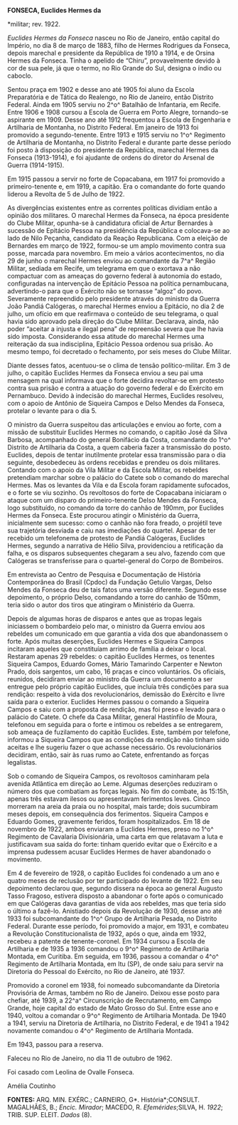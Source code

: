 **FONSECA, Euclides Hermes da**

\*militar; rev. 1922.

*Euclides Hermes da Fonseca* nasceu no Rio de Janeiro, então capital do
Império, no dia 8 de março de 1883, filho de Hermes Rodrigues da
Fonseca, depois marechal e presidente da República de 1910 a 1914, e de
Orsina Hermes da Fonseca. Tinha o apelido de “Chiru”, provavelmente
devido à cor de sua pele, já que o termo, no Rio Grande do Sul, designa
o índio ou caboclo.

Sentou praça em 1902 e desse ano até 1905 foi aluno da Escola
Preparatória e de Tática do Realengo, no Rio de Janeiro, então Distrito
Federal. Ainda em 1905 serviu no 2^o^ Batalhão de Infantaria, em Recife.
Entre 1906 e 1908 cursou a Escola de Guerra em Porto Alegre, tornando-se
aspirante em 1909. Desse ano até 1912 frequentou a Escola de Engenharia
e Artilharia de Montanha, no Distrito Federal. Em janeiro de 1913 foi
promovido a segundo-tenente. Entre 1913 e 1915 serviu no 1^o^ Regimento
de Artilharia de Montanha, no Distrito Federal e durante parte desse
período foi posto à disposição do presidente da República, marechal
Hermes da Fonseca (1913-1914), e foi ajudante de ordens do diretor do
Arsenal de Guerra (1914-1915).

Em 1915 passou a servir no forte de Copacabana, em 1917 foi promovido a
primeiro-tenente e, em 1919, a capitão. Era o comandante do forte quando
liderou a Revolta de 5 de Julho de 1922.

As divergências existentes entre as correntes políticas dividiam então a
opinião dos militares. O marechal Hermes da Fonseca, na época presidente
do Clube Militar, opunha-se à candidatura oficial de Artur Bernardes à
sucessão de Epitácio Pessoa na presidência da República e colocava-se ao
lado de Nilo Peçanha, candidato da Reação Republicana. Com a eleição de
Bernardes em março de 1922, formou-se um amplo movimento contra sua
posse, marcada para novembro. Em meio a vários acontecimentos, no dia 29
de junho o marechal Hermes enviou ao comandante da 7^a^ Região Militar,
sediada em Recife, um telegrama em que o exortava a não compactuar com
as ameaças do governo federal à autonomia do estado, configuradas na
intervenção de Epitácio Pessoa na política pernambucana, advertindo-o
para que o Exército não se tornasse “algoz” do povo. Severamente
repreendido pelo presidente através do ministro da Guerra João Pandiá
Calógeras, o marechal Hermes enviou a Epitácio, no dia 2 de julho, um
ofício em que reafirmava o conteúdo de seu telegrama, o qual havia sido
aprovado pela direção do Clube Militar. Declarava, ainda, não poder
“aceitar a injusta e ilegal pena” de repreensão severa que lhe havia
sido imposta. Considerando essa atitude do marechal Hermes uma
reiteração da sua indisciplina, Epitácio Pessoa ordenou sua prisão. Ao
mesmo tempo, foi decretado o fechamento, por seis meses do Clube
Militar.

Diante desses fatos, acentuou-se o clima de tensão político-militar. Em
3 de julho, o capitão Euclides Hermes da Fonseca enviou a seu pai uma
mensagem na qual informava que o forte decidira revoltar-se em protesto
contra sua prisão e contra a atuação do governo federal e do Exército em
Pernambuco. Devido à indecisão do marechal Hermes, Euclides resolveu,
com o apoio de Antônio de Siqueira Campos e Delso Mendes da Fonseca,
protelar o levante para o dia 5.

O ministro da Guerra suspeitou das articulações e enviou ao forte, com a
missão de substituir Euclides Hermes no comando, o capitão José da Silva
Barbosa, acompanhado do general Bonifácio da Costa, comandante do 1^o^
Distrito de Artilharia da Costa, a quem caberia fazer a transmissão do
posto. Euclides, depois de tentar inutilmente protelar essa transmissão
para o dia seguinte, desobedeceu às ordens recebidas e prendeu os dois
militares. Contando com o apoio da Vila Militar e da Escola Militar, os
rebeldes pretendiam marchar sobre o palácio do Catete sob o comando do
marechal Hermes. Mas os levantes da Vila e da Escola foram rapidamente
sufocados, e o forte se viu sozinho. Os revoltosos do forte de
Copacabana iniciaram o ataque com um disparo do primeiro-tenente Delso
Mendes da Fonseca, logo substituído, no comando da torre do canhão de
190mm, por Euclides Hermes da Fonseca. Este procurou atingir o
Ministério da Guerra, inicialmente sem sucesso: como o canhão não fora
freado, o projétil teve sua trajetória desviada e caiu nas imediações do
quartel. Apesar de ter recebido um telefonema de protesto de Pandiá
Calógeras, Euclides Hermes, segundo a narrativa de Hélio Silva,
providenciou a retificação da falha, e os disparos subsequentes chegaram
a seu alvo, fazendo com que Calógeras se transferisse para o
quartel-general do Corpo de Bombeiros.

Em entrevista ao Centro de Pesquisa e Documentação de História
Contemporânea do Brasil (Cpdoc) da Fundação Getulio Vargas, Delso Mendes
da Fonseca deu de tais fatos uma versão diferente. Segundo esse
depoimento, o próprio Delso, comandando a torre do canhão de 150mm,
teria sido o autor dos tiros que atingiram o Ministério da Guerra.

Depois de algumas horas de disparos e antes que as tropas legais
iniciassem o bombardeio pelo mar, o ministro da Guerra enviou aos
rebeldes um comunicado em que garantia a vida dos que abandonassem o
forte. Após muitas deserções, Euclides Hermes e Siqueira Campos
incitaram aqueles que constituíam arrimo de família a deixar o local.
Restaram apenas 29 rebeldes: o capitão Euclides Hermes, os tenentes
Siqueira Campos, Eduardo Gomes, Mário Tamarindo Carpenter e Newton
Prado, dois sargentos, um cabo, 16 praças e cinco voluntários. Os
oficiais, reunidos, decidiram enviar ao ministro da Guerra um documento
a ser entregue pelo próprio capitão Euclides, que incluía três condições
para sua rendição: respeito à vida dos revolucionários, demissão do
Exército e livre saída para o exterior. Euclides Hermes passou o comando
a Siqueira Campos e saiu com a proposta de rendição, mas foi preso e
levado para o palácio do Catete. O chefe da Casa Militar, general
Hastínfilo de Moura, telefonou em seguida para o forte e intimou os
rebeldes a se entregarem, sob ameaça de fuzilamento do capitão Euclides.
Este, também por telefone, informou a Siqueira Campos que as condições
da rendição não tinham sido aceitas e lhe sugeriu fazer o que achasse
necessário. Os revolucionários decidiram, então, sair às ruas rumo ao
Catete, enfrentando as forças legalistas.

Sob o comando de Siqueira Campos, os revoltosos caminharam pela avenida
Atlântica em direção ao Leme. Algumas deserções reduziram o número dos
que combatiam as forças legais. No fim do combate, às 15:15h, apenas
três estavam ilesos ou apresentavam ferimentos leves. Cinco morreram na
areia da praia ou no hospital, mais tarde; dois sucumbiram meses depois,
em consequência dos ferimentos. Siqueira Campos e Eduardo Gomes,
gravemente feridos, foram hospitalizados. Em 18 de novembro de 1922,
ambos enviaram a Euclides Hermes, preso no 1^o^ Regimento de Cavalaria
Divisionária, uma carta em que relatavam a luta e justificavam sua saída
do forte: tinham querido evitar que o Exército e a imprensa pudessem
acusar Euclides Hermes de haver abandonado o movimento.

Em 4 de fevereiro de 1928, o capitão Euclides foi condenado a um ano e
quatro meses de reclusão por ter participado do levante de 1922. Em seu
depoimento declarou que, segundo dissera na época ao general Augusto
Tasso Fragoso, estivera disposto a abandonar o forte após o comunicado
em que Calógeras dava garantias de vida aos rebeldes, mas que teria sido
o último a fazê-lo. Anistiado depois da Revolução de 1930, desse ano até
1933 foi subcomandante do 1^o^ Grupo de Artilharia Pesada, no Distrito
Federal. Durante esse período, foi promovido a major, em 1931, e
combateu a Revolução Constitucionalista de 1932, após o que, ainda em
1932, recebeu a patente de tenente-coronel. Em 1934 cursou a Escola de
Artilharia e de 1935 a 1936 comandou o 9^o^ Regimento de Artilharia
Montada, em Curitiba. Em seguida, em 1936, passou a comandar o 4^o^
Regimento de Artilharia Montada, em Itu (SP), de onde saiu para servir
na Diretoria do Pessoal do Exército, no Rio de Janeiro, até 1937.

Promovido a coronel em 1938, foi nomeado subcomandante da Diretoria
Provisória de Armas, também no Rio de Janeiro. Deixou esse posto para
chefiar, até 1939, a 22^a^ Circunscrição de Recrutamento, em Campo
Grande, hoje capital do estado de Mato Grosso do Sul. Entre esse ano e
1940, voltou a comandar o 9^o^ Regimento de Artilharia Montada. De 1940
a 1941, serviu na Diretoria de Artilharia, no Distrito Federal, e de
1941 a 1942 novamente comandou o 4^o^ Regimento de Artilharia Montada.

Em 1943, passou para a reserva.

Faleceu no Rio de Janeiro, no dia 11 de outubro de 1962.

Foi casado com Leolina de Ovalle Fonseca.

Amélia Coutinho

**FONTES:** ARQ. MIN. EXÉRC.; CARNEIRO, G*. História*;CONSULT.
MAGALHÃES, B.; *Encic. Mirador*; MACEDO, R. *Efemérides*;SILVA, H.
*1922*; TRIB. SUP. ELEIT. *Dados* (8).

